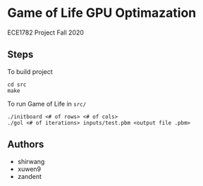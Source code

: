 # Game of Life GPU Optimazation
ECE1782 Project Fall 2020
## Steps
To build project
```
cd src
make
```
To run Game of Life in `src/`
```
./initboard <# of rows> <# of cols>
./gol <# of iterations> inputs/test.pbm <output file .pbm>
```
## Authors
* shirwang
* xuwen9
* zandent
